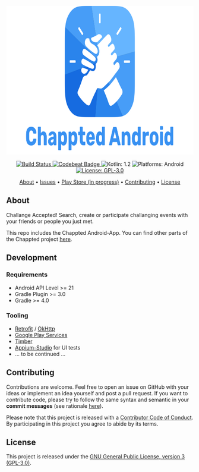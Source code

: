 <p align="center">
  <img src="https://raw.githubusercontent.com/Chappted/Android-App/stable/logo.png"
      width=800 height=400 alt="Chappted Icon">
</p>

<p align="center">
    <a href="https://www.bitrise.io/app/6fe1acb6436bb231">
        <img src="https://www.bitrise.io/app/6fe1acb6436bb231.svg?token=qdP4uJ4aGyjzU5pmhGInyA&branch=stable"
             alt="Build Status">
    </a>
    <a href="https://codebeat.co/projects/github-com-chappted-android-app-stable">
        <img src="https://codebeat.co/badges/879b28ef-7d21-4c1a-9e46-01e32b57f796"
             alt="Codebeat Badge">
    </a>
    <img src="https://img.shields.io/badge/Kotlin-1.2-FFAC45.svg"
         alt="Kotlin: 1.2">
    <img src="https://img.shields.io/badge/Platforms-Android-FF69B4.svg"
        alt="Platforms: Android">
    <a href="https://github.com/Chappted/Android-App/blob/stable/LICENSE.md">
        <img src="https://img.shields.io/badge/License-GPL--3.0-lightgrey.svg"
             alt="License: GPL-3.0">
    </a>
</p>

<p align="center">
    <a href="#about">About</a>
  • <a href="https://github.com/Chappted/Android-App/issues">Issues</a>
  • <a href="#">Play Store (in progress)</a>
  • <a href="#contributing">Contributing</a>
  • <a href="#license">License</a>
</p>


## About

Challange Accepted! Search, create or participate challanging events with your friends or people you just met.

This repo includes the Chappted Android-App. You can find other parts of the Chappted project [here](https://github.com/Chappted).


## Development

### Requirements

- Android API Level >= 21
- Gradle Plugin >= 3.0
- Gradle >= 4.0

### Tooling

- [Retrofit](http://square.github.io/retrofit/) / [OkHttp](http://square.github.io/okhttp/)
- [Google Play Services](https://developers.google.com/android/guides/overview)
- [Timber](https://github.com/JakeWharton/timber)
- [Appium-Studio](https://experitest.com/mobile-test-automation/appium-studio/) for UI tests
- ... to be continued ...


## Contributing

Contributions are welcome. Feel free to open an issue on GitHub with your ideas or implement an idea yourself and post a pull request. If you want to contribute code, please try to follow the same syntax and semantic in your **commit messages** (see rationale [here](http://chris.beams.io/posts/git-commit/)).

Please note that this project is released with a [Contributor Code of Conduct](https://github.com/Chappted/Android-App/blob/stable/CONDUCT.md). By participating in this project you agree to abide by its terms.


## License

This project is released under the [GNU General Public License, version 3 (GPL-3.0)](http://opensource.org/licenses/GPL-3.0).
